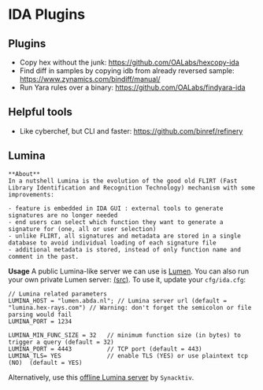 # IDA Plugins

## Plugins
- Copy hex without the junk: https://github.com/OALabs/hexcopy-ida
- Find diff in samples by copying idb from already reversed sample: https://www.zynamics.com/bindiff/manual/
- Run Yara rules over a binary: https://github.com/OALabs/findyara-ida


## Helpful tools
- Like cyberchef, but CLI and faster: https://github.com/binref/refinery


## Lumina
```
**About**
In a nutshell Lumina is the evolution of the good old FLIRT (Fast Library Identification and Recognition Technology) mechanism with some improvements:

- feature is embedded in IDA GUI : external tools to generate signatures are no longer needed
- end users can select which function they want to generate a signature for (one, all or user selection)
- unlike FLIRT, all signatures and metadata are stored in a single database to avoid individual loading of each signature file
- additional metadata is stored, instead of only function name and comment in the past.
```

**Usage**
A public Lumina-like server we can use is [Lumen](https://lumen.abda.nl/). You can also run your own private Lumen server: [(src)](https://github.com/naim94a/lumen). To use it, update your `cfg/ida.cfg`:
```
// Lumina related parameters
LUMINA_HOST = "lumen.abda.nl"; // Lumina server url (default = "lumina.hex-rays.com") // Warning: don't forget the semicolon or file parsing would fail
LUMINA_PORT = 1234

LUMINA_MIN_FUNC_SIZE = 32   // minimum function size (in bytes) to trigger a query (default = 32)
LUMINA_PORT = 4443          // TCP port (default = 443)
LUMINA_TLS= YES             // enable TLS (YES) or use plaintext tcp (NO)  (default = YES)
```

Alternatively, use this [offline Lumina server](https://github.com/synacktiv/lumina_server) by `Synacktiv`.
